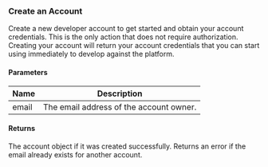 ### Create an Account

Create a new developer account to get started and obtain your account credentials. This is the only action that does not require authorization. Creating your account will return your account credentials that you can start using immediately to develop against the platform.

#### Parameters

<table>
    <thead>
        <tr>
            <th>Name</th>
            <th>Description</th>
        </tr>
    </thead>
    <tbody>
        <tr>
            <td>email</td>
            <td>The email address of the account owner.</td>
        </tr>
    </tbody>
</table>

#### Returns

The account object if it was created successfully. Returns an error if the email already exists for another account.

